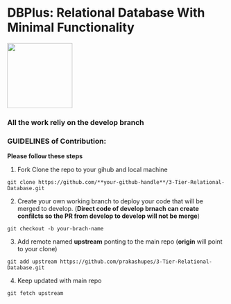 # DBPlus: Relational Database With Minimal Functionality
<img src="https://user-images.githubusercontent.com/44925217/99139350-ddcdd400-265d-11eb-8549-bf582012f916.png" width= "150" height ="150" />


### All the work reliy on the develop branch
### GUIDELINES of Contribution:
 **Please follow these steps**
 1. Fork Clone the repo to your gihub and local machine
 ```
 git clone https://github.com/**your-github-handle**/3-Tier-Relational-Database.git
 ```
 2. Create your own working branch to deploy your code that will be merged to develop. (**Direct code of develop brnach can create confilcts so the PR from develop to develop will not be merge**)
 
 ```
 git checkout -b your-brach-name
 ```
 
 3. Add remote named **upstream** ponting to the main repo (**origin** will point to your clone)
 ```
 git add upstream https://github.com/prakashupes/3-Tier-Relational-Database.git
 ```
 4. Keep updated with main repo
 
 ```
 git fetch upstream
 ```
